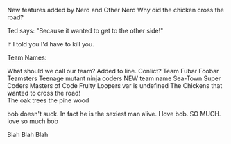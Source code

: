 New features added by Nerd and Other Nerd
Why did the chicken cross the road?

Ted says: "Because it wanted to get to the other side!" 

If I told you I'd have to kill you.

Team Names:

What should we call our team? Added to line. Conlict?
Team Fubar
Foobar Teamsters
Teenage mutant ninja coders
NEW team name 
Sea-Town Super Coders
Masters of Code
Fruity Loopers
var <teamName> is undefined
The Chickens that wanted to cross the road!     
The oak trees
the pine wood



bob doesn't suck. In fact he is the sexiest man alive. I love bob. SO MUCH. love so much bob




Blah Blah Blah
